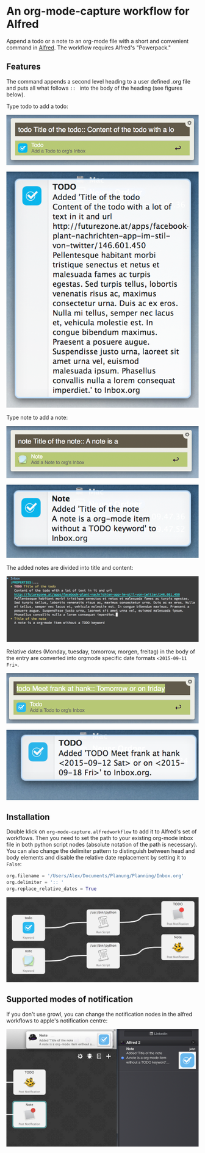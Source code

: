 # An org-mode-capture workflow for Alfred
Append a todo or a note to an org-mode file with a short and convenient command in [Alfred](https://www.alfredapp.com/). The workflow requires Alfred's "Powerpack."

## Features
The command appends a second level heading to a user defined .org file and puts all what follows `:: ` into the body of the heading (see figures below).

Type todo to add a todo:

![Capture a todo](images/todo-capture.png)

![Capture a todo](images/todo-notification.png)


Type note to add a note:

![Capture a note](images/note-capture.png)

![Capture a note](images/note-notification.png)


The added notes are divided into title and content:

![Capture a note](images/result.png)


Relative dates (Monday, tuesday, tomorrow, morgen, freitag) in the body of the entry are converted into orgmode specific date formats `<2015-09-11 Fri>`.

![Relative dates in Alfred](images/date_replacement-01.png)

![become orgmode dates](images/date_replacement-02.png)


## Installation
Double klick on `org-mode-capture.alfredworkflow` to add it to Alfred's set of workflows. Then you need to set the path to your existing org-mode inbox file in both python script nodes (absolute notation of the path is necessary). You can also change the delimiter pattern to distinguish between head and body elements and disable the relative date replacement by setting it to `False`:

```python
org.filename = '/Users/Alex/Documents/Planung/Planning/Inbox.org'
org.delimiter = ':: '
org.replace_relative_dates = True
```

![Edit the python script nodes within Alfred](images/workflow.png)

## Supported modes of notification

If you don't use growl, you can change the notification nodes in the alfred workflows to apple's notification centre:

![Notification system](images/supported_notificaitons.png)
